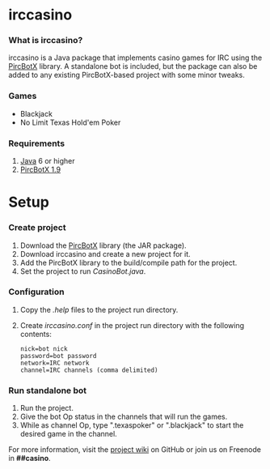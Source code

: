 irccasino
=========
### What is irccasino? ###
irccasino is a Java package that implements casino games for IRC using the [PircBotX][1] library. A standalone bot is included, but the package can also be added to any existing PircBotX-based project with some minor tweaks.

### Games ###
* Blackjack
* No Limit Texas Hold'em Poker

### Requirements ###
1. [Java][2] 6 or higher
2. [PircBotX 1.9][3]

Setup
=====
### Create project ###
1. Download the [PircBotX][3] library (the JAR package). 
2. Download irccasino and create a new project for it.
3. Add the PircBotX library to the build/compile path for the project.
4. Set the project to run *CasinoBot.java*.

### Configuration ###
1.  Copy the *.help* files to the project run directory.
2.  Create *irccasino.conf* in the project run directory with the following contents:

		nick=bot nick
		password=bot password
		network=IRC network
		channel=IRC channels (comma delimited)

### Run standalone bot ###
1. Run the project.
2. Give the bot Op status in the channels that will run the games.
3. While as channel Op, type ".texaspoker" or ".blackjack" to start the desired game in the channel.

For more information, visit the [project wiki][4] on GitHub or join us on Freenode in **##casino**.

[1]: http://code.google.com/p/pircbotx/ "PircBotX"
[2]: http://www.oracle.com/technetwork/java/javase/downloads/index.html "Java SE"
[3]: http://repo1.maven.org/maven2/org/pircbotx/pircbotx/1.9/pircbotx-1.9.jar "pircbotx-1.9"
[4]: https://github.com/brrr2/irccasino/wiki "Wiki"